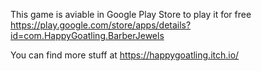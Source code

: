 This game is aviable in Google Play Store to play it for free https://play.google.com/store/apps/details?id=com.HappyGoatling.BarberJewels

You can find more stuff at https://happygoatling.itch.io/
